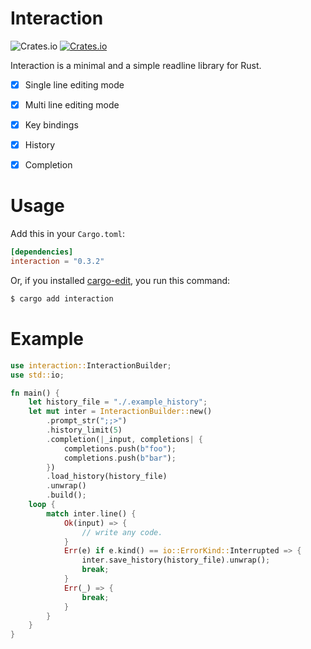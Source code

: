 # Interaction
![Crates.io](https://img.shields.io/crates/l/interaction)
[![Crates.io](https://img.shields.io/crates/v/interaction.svg)](https://crates.io/crates/interaction)

Interaction is a minimal and a simple readline library for Rust.

* [x] Single line editing mode
* [x] Multi line editing mode
* [x] Key bindings
* [x] History
* [x] Completion


# Usage
Add this in your `Cargo.toml`:

```toml
[dependencies]
interaction = "0.3.2"
```

Or, if you installed [cargo-edit](https://github.com/killercup/cargo-edit), you run this command:

```sh
$ cargo add interaction
```

# Example

```rust
use interaction::InteractionBuilder;
use std::io;

fn main() {
    let history_file = "./.example_history";
    let mut inter = InteractionBuilder::new()
        .prompt_str(";;>")
        .history_limit(5)
        .completion(|_input, completions| {
            completions.push(b"foo");
            completions.push(b"bar");
        })
        .load_history(history_file)
        .unwrap()
        .build();
    loop {
        match inter.line() {
            Ok(input) => {
                // write any code.
            }
            Err(e) if e.kind() == io::ErrorKind::Interrupted => {
                inter.save_history(history_file).unwrap();
                break;
            }
            Err(_) => {
                break;
            }
        }
    }
}
```

